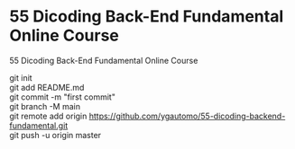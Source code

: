 # 55 Dicoding Back-End Fundamental Online Course 
55 Dicoding Back-End Fundamental Online Course

git init\
git add README.md\
git commit -m "first commit"\
git branch -M main\
git remote add origin https://github.com/ygautomo/55-dicoding-backend-fundamental.git \
git push -u origin master
